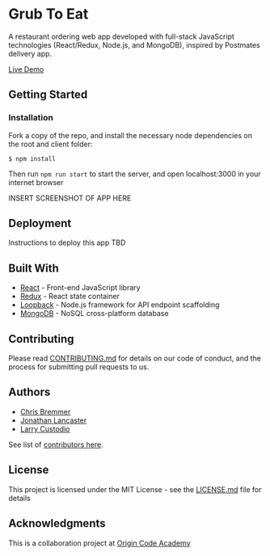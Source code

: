 # Grub To Eat

A restaurant ordering web app developed with full-stack JavaScript technologies (React/Redux, Node.js, and MongoDB), inspired by Postmates delivery app.

[Live Demo](http://bit.ly/IqT6zt)

## Getting Started
### Installation

Fork a copy of the repo, and install the necessary node dependencies on the root and client folder:
```
$ npm install
```

Then run `npm run start` to start the server, and open localhost:3000 in your internet browser

INSERT SCREENSHOT OF APP HERE

## Deployment

Instructions to deploy this app TBD

## Built With

* [React](https://reactjs.org) - Front-end JavaScript library
* [Redux](http://redux.js.org) - React state container
* [Loopback](http://loopback.io/) - Node.js framework for API endpoint scaffolding
* [MongoDB](https://www.mongodb.com/) - NoSQL cross-platform database

## Contributing

Please read [CONTRIBUTING.md](https://gist.github.com/PurpleBooth/b24679402957c63ec426) for details on our code of conduct, and the process for submitting pull requests to us.

## Authors

* [Chris Bremmer](https://github.com/chrisbremmer)
* [Jonathan Lancaster](https://github.com/jcast90)
* [Larry Custodio](https://github.com/larrycustodio)

See list of [contributors here](https://github.com/larrycustodio/grub-to-eat/graphs/contributors).

## License

This project is licensed under the MIT License - see the [LICENSE.md](LICENSE.md) file for details

## Acknowledgments

This is a collaboration project at [Origin Code Academy](http://www.origincodeacademy.com/)
